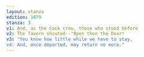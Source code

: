 ```yaml
---
layout: stanza
edition: 1879
stanza: 3
v1: And, as the Cock crew, those who stood before
v2: The Tavern shouted--"Open then the Door!
v3: "You know how little while we have to stay,
v4: And, once departed, may return no more."
---
```

